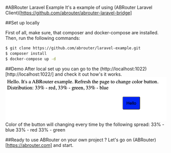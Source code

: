 #ABRouter Laravel Example
It's a example of using (ABRouter Laravel Client)[https://github.com/abrouter/abrouter-laravel-bridge]

##Set up locally

First of all, make sure, that composer and docker-compose are installed.
Then, run the following commands:

``` bash
$ git clone https://github.com/abrouter/laravel-example.git
$ composer install
$ docker-compose up -d
```

##Demo
After local set up you can go to the (http://localhost:1022)[http://localhost:1022/] and check it out how's it works.
![Example](/example.png)
Color of the button will changing every time by the following spread:
33% - blue
33% - red
33% - green

##Ready to use ABRouter on your own project ?
Let's go on (ABRouter)[https://abrouter.com] and start.